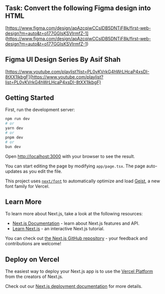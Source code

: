 ## Task: Convert the following Figma design into HTML
[https://www.figma.com/design/apAzcqiwCCsIDB5DNTiF8k/first-web-design?m=auto&t=o177GGIsKSVIrmfZ-1] (https://www.figma.com/design/apAzcqiwCCsIDB5DNTiF8k/first-web-design?m=auto&t=o177GGIsKSVIrmfZ-1)

## Figma UI Design Series By Asif Shah
[https://www.youtube.com/playlist?list=PL0vKVrkG4hWrLHcaP4xsDI-8tXX1lkbgF](https://www.youtube.com/playlist?list=PL0vKVrkG4hWrLHcaP4xsDI-8tXX1lkbgF)


## Getting Started

First, run the development server:

```bash
npm run dev
# or
yarn dev
# or
pnpm dev
# or
bun dev
```

Open [http://localhost:3000](http://localhost:3000) with your browser to see the result.

You can start editing the page by modifying `app/page.tsx`. The page auto-updates as you edit the file.

This project uses [`next/font`](https://nextjs.org/docs/app/building-your-application/optimizing/fonts) to automatically optimize and load [Geist](https://vercel.com/font), a new font family for Vercel.

## Learn More

To learn more about Next.js, take a look at the following resources:

- [Next.js Documentation](https://nextjs.org/docs) - learn about Next.js features and API.
- [Learn Next.js](https://nextjs.org/learn) - an interactive Next.js tutorial.

You can check out [the Next.js GitHub repository](https://github.com/vercel/next.js) - your feedback and contributions are welcome!

## Deploy on Vercel

The easiest way to deploy your Next.js app is to use the [Vercel Platform](https://vercel.com/new?utm_medium=default-template&filter=next.js&utm_source=create-next-app&utm_campaign=create-next-app-readme) from the creators of Next.js.

Check out our [Next.js deployment documentation](https://nextjs.org/docs/app/building-your-application/deploying) for more details.
